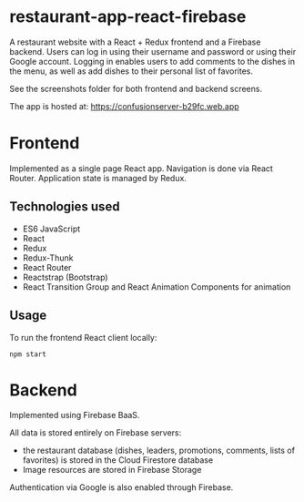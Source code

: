 # restaurant-app-react-firebase

A restaurant website with a React + Redux frontend and a Firebase backend. Users can log in using their username and password or using their Google account. Logging in enables users to add comments to the dishes in the menu, as well as add dishes to their personal list of favorites.

See the screenshots folder for both frontend and backend screens.

The app is hosted at: https://confusionserver-b29fc.web.app

# Frontend
Implemented as a single page React app. Navigation is done via React Router. Application state is managed by Redux. 
## Technologies used
- ES6 JavaScript 
- React
- Redux
- Redux-Thunk
- React Router
- Reactstrap (Bootstrap)
- React Transition Group and React Animation Components for animation

## Usage
To run the frontend React client locally:

`npm start`

# Backend
Implemented using Firebase BaaS. 

All data is stored entirely on Firebase servers: 
- the restaurant database (dishes, leaders, promotions, comments, lists of favorites) is stored in the Cloud Firestore database
- Image resources are stored in Firebase Storage

Authentication via Google is also enabled through Firebase.
